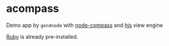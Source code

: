 # acompass

Demo app by `gen4node` with [node-compass](https://github.com/nathggns/node-compass) and [hjs](https://github.com/nullfirm/hjs/) view engine

[Ruby](https://github.com/oneclick/rubyinstaller2) is already pre-installed.